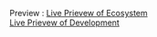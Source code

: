 Preview   : 
<a href ="https://adit122022.github.io/flutter-self/flutter-ecosystem/" > Live Prievew of Ecosystem</a>
<br>
<a href = "https://adit122022.github.io/flutter-self/flutter-Devlopment/"> Live Prievew of Development</a>

